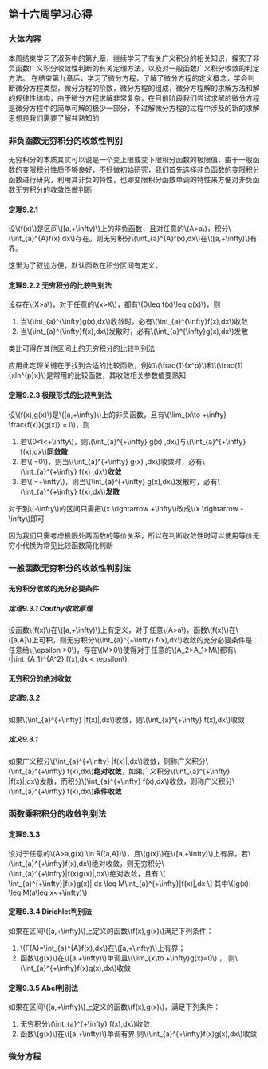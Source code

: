 ## 第十六周学习心得

### 大体内容

本周结束学习了淑芬中的第九章，继续学习了有关广义积分的相关知识，探究了非负函数广义积分收敛性判断的有关定理方法，以及对一般函数广义积分收敛的判定方法。
在结束第九章后，学习了微分方程，了解了微分方程的定义概念，学会判断微分方程类型，微分方程的阶数，微分方程的组成，微分方程解的求解方法和解的规律性结构，由于微分方程求解非常复杂，在目前阶段我们尝试求解的微分方程是微分方程中的简单可解的极少一部分，不过解微分方程的过程中涉及的新的求解思想是我们需要了解并熟知的

### 非负函数无穷积分的收敛性判别

无穷积分的本质其实可以说是一个变上限或变下限积分函数的极限值，由于一般函数的变限积分性质不够良好，不好做初始研究，我们首先选择非负函数的变限积分函数进行研究，利用其非负的特性，也即变限积分函数单调的特性来方便对非负函数无穷积分的收敛性做判断

#### 定理9.2.1

设\\\(f(x)\\\)是区间\\\([a,+\infty)\\\)上的非负函数，且对任意的\\\(A>a\\\)，积分\\\(\int_{a}^{A}f(x)\,dx\\\)存在。则无穷积分\\\(\int_{a}^{A}f(x)\,dx\\\)在\\\([a,+\infty)\\\)有界。

这里为了叙述方便，默认函数在积分区间有定义。

#### 定理9.2.2 无穷积分的比较判别法

设存在\\\(X>a\\\)，对于任意的\\\(x>X\\\)，都有\\\(0\leq f(x)\leq g(x)\\\)，则
1. 当\\\(\int_{a}^{\infty}g(x)\,dx\\\)收敛时，必有\\\(\int_{a}^{\infty}f(x)\,dx\\\)收敛
2. 当\\\(\int_{a}^{\infty}f(x)\,dx\\\)发散时，必有\\\(\int_{a}^{\infty}g(x)\,dx\\\)发散

类比可得在其他区间上的无穷积分的比较判别法

应用此定理关键在于找到合适的比较函数，例如\\\(\frac{1}{x^p}\\\)和\\\(\frac{1}{xln^{p}x}\\\)是常用的比较函数，其收敛相关参数值要熟知

#### 定理9.2.3 极限形式的比较判别法

设\\\(f(x),g(x)\\\)是\\\([a,+\infty)\\\)上的非负函数，且有\\\(\lim_{x\to +\infty} \frac{f(x)}{g(x)} = l\\\)，则
1. 若\\\(0<l<+\infty\\\)，则\\\(\int_{a}^{+\infty} g(x) \,dx\\\)与\\\(\int_{a}^{+\infty} f(x)\,dx\\\)**同敛散**
2. 若\\\(l=0\\\)，则当\\\(\int_{a}^{+\infty} g(x) \,dx\\\)收敛时，必有\\\(\int_{a}^{+\infty} f(x) \,dx\\\)**收敛**
3. 若\\\(l=+\infty\\\)，则当\\\(\int_{a}^{+\infty} g(x)\,dx\\\)发散时，必有\\\(\int_{a}^{+\infty} f(x)\,dx\\\)**发散**

对于到\\\(-\infty\\\)的区间只需把\\\(x \rightarrow +\infty\\\)改成\\\(x \rightarrow -\infty\\\)即可

因为我们只需考虑极限处两函数的等价关系，所以在判断收敛性时可以使用等价无穷小代换为常见比较函数简化判断

### 一般函数无穷积分的收敛性判别法

#### 无穷积分收敛的充分必要条件

##### 定理9.3.1 Cauthy收敛原理

设函数\\\(f(x)\\\)在\\\([a,+\infty)\\\)上有定义，对于任意\\\(A>a\\\)，函数\\\(f(x)\\\)在\\\([a,A]\\\)上可积，则无穷积分\\\(\int_{a}^{+\infty} f(x)\,dx\\\)收敛的充分必要条件是：任意给\\\(\epsilon >0\\\)，存在\\\(M>0\\\)使得对于任意的\\\(A_2>A_1>M\\\)都有\\\(|\int_{A_1}^{A^2} f(x)\,dx < \epsilon\\\).

#### 无穷积分的绝对收敛

##### 定理9.3.2

如果\\\(\int_{a}^{+\infty} |f(x)|\,dx\\\)收敛，则\\\(\int_{a}^{+\infty} f(x)\,dx\\\)收敛

##### 定义9.3.1

如果广义积分\\\(\int_{a}^{+\infty} |f(x)|\,dx\\\)收敛，则称广义积分\\\(\int_{a}^{+\infty} f(x)\,dx\\\)**绝对收敛**，如果广义积分\\\(\int_{a}^{+\infty} |f(x)|\,dx\\\)发散，而积分\\\(\int_{a}^{+\infty} f(x)\,dx\\\)收敛，则称广义积分\\\(\int_{a}^{+\infty} f(x)\,dx\\\)**条件收敛**

### 函数乘积积分的收敛判别法

#### 定理9.3.3

设对于任意的\\\(A>a,g(x) \in R([a,A])\\\)，且\\\(g(x)\\\)在\\\([a,+\infty)\\\)上有界，若\\\(\int_{a}^{+\infty}f(x)\,dx\\\)绝对收敛，则无穷积分\\\(\int_{a}^{+\infty}|f(x)g(x)|\,dx\\\)绝对收敛，且有
\\\[ \int_{a}^{+\infty}|f(x)g(x)|\,dx \leq M\int_{a}^{+\infty}|f(x)|\,dx \\\]
其中\\\(|g(x)| \leq M(a\leq x<+\infty)\\\)

#### 定理9.3.4 Dirichlet判别法

如果在区间\\\([a,+\infty)\\\)上定义的函数\\\(f(x),g(x)\\\)满足下列条件：
1. \\\(F(A)=\int_{a}^{A}f(x)\,dx\\\)在\\\([a,+\infty)\\\)上有界；
2. 函数\\\(g(x)\\\)在\\\([a,+\infty)\\\)单调且\\\(\lim_{x\to +\infty}g(x)=0\\\) ，
则\\\(\int_{a}^{+\infty}f(x)g(x)\,dx\\\)收敛

#### 定理9.3.5 Abel判别法

如果在区间\\\([a,+\infty)\\\)上定义的函数\\\(f(x),g(x)\\\)，满足下列条件：
1. 无穷积分\\\(\int_{a}^{+\infty} f(x)\,dx\\\)收敛
2. 函数\\\(g(x)\\\)在\\\([a,+\infty)\\\)单调有界
则\\\(\int_{a}^{+\infty}f(x)g(x)\,dx\\\)收敛

### 微分方程